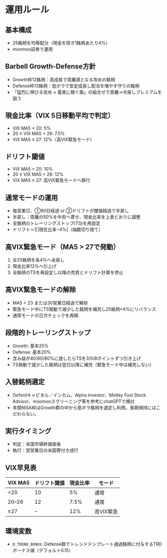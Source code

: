 # 運用ルール

## 基本構成
- 25銘柄を均等配分（現金を除き1銘柄あたり4%）
- moomoo証券で運用

## Barbell Growth-Defense方針
- Growth枠12銘柄：高成長で乖離源となる攻めの銘柄
- Defense枠13銘柄：低ボラで安定成長し配当を増やす守りの銘柄
- 「猛烈に伸びる攻め × 着実に稼ぐ盾」の組合せで乖離→半戻しプレミアムを狙う

## 現金比率（VIX 5日移動平均で判定）
- VIX MA5 < 20: 5%
- 20 ≤ VIX MA5 < 26: 7.5%
- VIX MA5 ≥ 27: 12%（高VIX緊急モード）

## ドリフト閾値
- VIX MA5 < 20: 10%
- 20 ≤ VIX MA5 < 26: 12%
- VIX MA5 ≥ 27: 高VIX緊急モードへ移行

## 通常モードの運用
- 毎営業日、①90日経過 or ②ドリフトが閾値超過で半戻し
- 半戻し：乖離の50%を中央へ寄せ、現金比率を上表どおりに調整
- 全銘柄のトレーリングストップ(TS)を再設定
- ドリフト＝Σ|現在比率−4%|（端数切り捨て）

## 高VIX緊急モード（MA5 > 27で発動）
1. 全25銘柄を各4%へ全戻し
2. 現金比率12%へ引上げ
3. 全銘柄のTSを再設定し以降の売買とドリフト計算を停止

## 高VIX緊急モードの解除
- MA5 < 23 または30営業日経過で解除
- 緊急モード中にTS発動で減少した銘柄を補充し25銘柄×4%にリバランス
- 通常モードの日次チェックを再開

## 段階的トレーリングストップ
- Growth: 基本25%
- Defense: 基本20%
- 含み益が40/60/80%に達したらTSを3/5/8ポイントずつ引き上げ
- TS発動で減少した銘柄は翌日以降に補充（緊急モード中は補充しない）

## 入替銘柄選定
- Oxfordキャピタル／インカム、Alpha Investor、Motley Fool Stock Advisor、moomooスクリーニング等を参考にchatGPTで検討
- 年間NISA枠はGrowth群の中から低ボラ銘柄を選定し利用。長期保持にはこだわらない。

## 実行タイミング
- 判定：米国市場終値直後
- 執行：翌営業日の米国寄付き成行

## VIX早見表
| VIX MA5 | ドリフト閾値 | 現金比率 | モード |
|--------|--------------|---------|-------|
| <20    | 10           | 5%      | 通常 |
| 20–26  | 12           | 7.5%    | 通常 |
| ≥27    | –            | 12%     | 高VIX緊急 |

## 環境変数
- `D_TREND_BONUS`: Defense群でトレンドテンプレート通過銘柄に付与するTRDボーナス値（デフォルト0.15）
